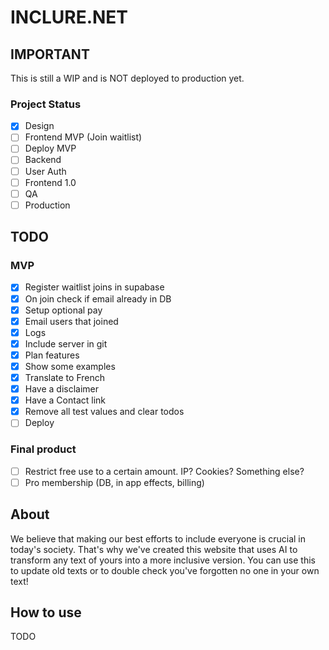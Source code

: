# INCLURE.NET

## IMPORTANT

This is still a WIP and is NOT deployed to production yet.

### Project Status

- [x] Design
- [ ] Frontend MVP (Join waitlist)
- [ ] Deploy MVP
- [ ] Backend
- [ ] User Auth
- [ ] Frontend 1.0
- [ ] QA
- [ ] Production

## TODO

### MVP

- [x] Register waitlist joins in supabase
- [x] On join check if email already in DB
- [x] Setup optional pay
- [x] Email users that joined
- [x] Logs
- [x] Include server in git
- [x] Plan features
- [x] Show some examples
- [x] Translate to French
- [x] Have a disclaimer
- [x] Have a Contact link
- [x] Remove all test values and clear todos
- [ ] Deploy

### Final product

- [ ] Restrict free use to a certain amount. IP? Cookies? Something else?
- [ ] Pro membership (DB, in app effects, billing)

## About

We believe that making our best efforts to include everyone is crucial in today's society. That's why we've created this website that uses AI to transform any text of yours into a more inclusive version. You can use this to update old texts or to double check you've forgotten no one in your own text!

## How to use

TODO

<!-- [inclure.net](www.inclure.net) -->
